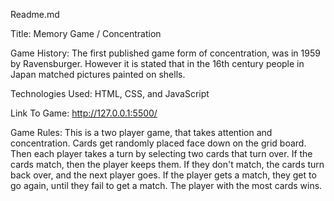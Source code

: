 Readme.md

Title: Memory Game / Concentration

Game History: The first published game form of concentration, was in 1959 by Ravensburger. However it is stated that in the 16th century people in Japan matched pictures painted on shells.

Technologies Used: HTML, CSS, and JavaScript

Link To Game: http://127.0.0.1:5500/

Game Rules: This is a two player game, that takes attention and concentration. Cards get randomly placed face down on the grid board. Then each player takes a turn by selecting two cards that turn over. If the cards match, then the player keeps them. If they don't match, the cards turn back over, and the next player goes. If the player gets a match, they get to go again, until they fail to get a match. The player with the most cards wins.